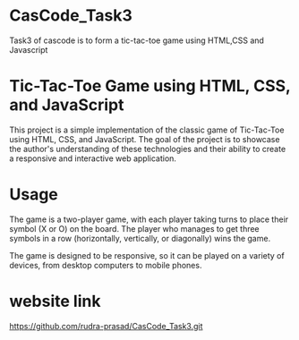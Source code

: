 # CasCode_Task3
Task3 of cascode is to form a tic-tac-toe game using HTML,CSS and Javascript
# Tic-Tac-Toe Game using HTML, CSS, and JavaScript
This project is a simple implementation of the classic game of Tic-Tac-Toe using HTML, CSS, and JavaScript. The goal of the project is to showcase the author's understanding of these technologies and their ability to create a responsive and interactive web application.

# Usage
The game is a two-player game, with each player taking turns to place their symbol (X or O) on the board. The player who manages to get three symbols in a row (horizontally, vertically, or diagonally) wins the game.

The game is designed to be responsive, so it can be played on a variety of devices, from desktop computers to mobile phones.
# website link
https://github.com/rudra-prasad/CasCode_Task3.git
